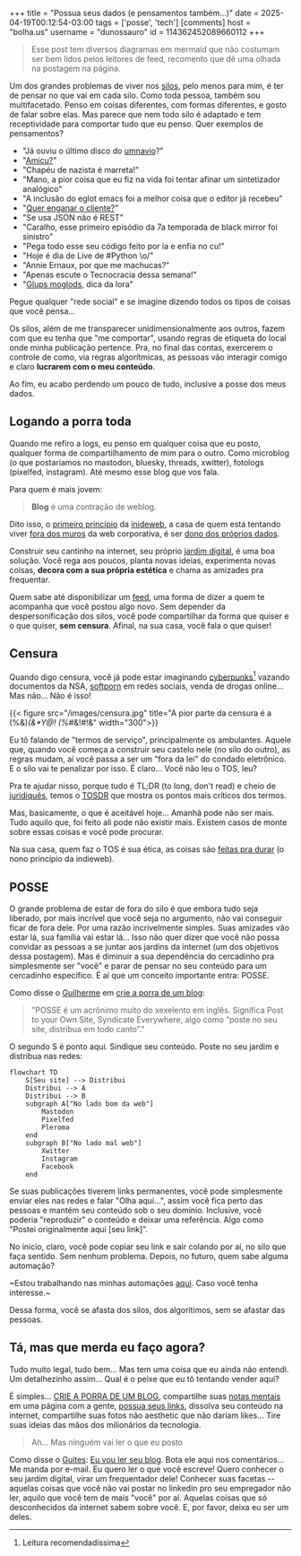 +++
title = "Possua seus dados (e pensamentos também...)"
date = 2025-04-19T00:12:54-03:00
tags = ['posse', 'tech']
[comments]
host = "bolha.us"
username = "dunossauro"
id = 114362452089660112
+++

> Esse post tem diversos diagramas em mermaid que não costumam ser bem lidos pelos leitores de feed, recomento que dê uma olhada na postagem na página.

Um dos grandes problemas de viver nos [silos](https://indieweb.org/silo), pelo menos para mim, é ter de pensar no que vai em cada silo. Como toda pessoa, também sou multifacetado. Penso em coisas diferentes, com formas diferentes, e gosto de falar sobre elas. Mas parece que nem todo silo é adaptado e tem receptividade para comportar tudo que eu penso. Quer exemplos de pensamentos?

- "Já ouviu o último disco do [umnavio](https://umnavio.bandcamp.com/music)?"
- "[Amicu?](https://youtu.be/ZT0sV6PQxdw)"
- "Chapéu de nazista é marreta!"
- "Mano, a pior coisa que eu fiz na vida foi tentar afinar um sintetizador analógico"
- "A inclusão do eglot emacs foi a melhor coisa que o editor já recebeu"
- "[Quer enganar o cliente?](https://youtu.be/dtps_rOjpEE)"
- "Se usa JSON não é REST"
- "Caralho, esse primeiro episódio da 7a temporada de black mirror foi sinistro"
- "Pega todo esse seu código feito por ia e enfia no cu!"
- "Hoje é dia de Live de #Python \o/"
- "Annie Ernaux, por que me machucas?"
- "Apenas escute o Tecnocracia dessa semana!"
- "[Glups moglods](https://www.youtube.com/shorts/v_nlpMn6ZO4), dica da lora"

Pegue qualquer "rede social" e se imagine dizendo todos os tipos de coisas que você pensa...

Os silos, além de me transparecer unidimensionalmente aos outros, fazem com que eu tenha que "me comportar", usando regras de etiqueta do local onde minha publicação pertence. Pra, no final das contas, exercerem o controle de como, via regras algorítmicas, as pessoas vão interagir comigo e claro **lucrarem com o meu conteúdo**.

Ao fim, eu acabo perdendo um pouco de tudo, inclusive a posse dos meus dados.

## Logando a porra toda

Quando me refiro a logs, eu penso em qualquer coisa que eu posto, qualquer forma de compartilhamento de mim para o outro. Como microblog (o que postaríamos no mastodon, bluesky, threads, xwitter),  fotologs (pixelfed, instagram). Até mesmo esse blog que vos fala.

Para quem é mais jovem:

> **Blog** é uma contração de weblog.

Dito isso, o [primeiro princípio](https://indieweb.org/principles#Key_Principles) da [inideweb](https://indieweb.org/Main_Page-pt), a casa de quem está tentando viver [fora dos muros](https://smallweb.page/home) da web corporativa, é ser [dono dos próprios dados](https://indieweb.org/own_your_data).

Construir seu cantinho na internet, seu próprio [jardim digital](https://indieweb.org/digital_garden), é uma boa solução. Você rega aos poucos, planta novas ideias, experimenta novas coisas, **decora com a sua própria estética** e chama as amizades pra frequentar.

Quem sabe até disponibilizar um [feed](/posts/descentralizacao-de-consumo-na-internet), uma forma de dizer a quem te acompanha que você postou algo novo. Sem depender da despersonificação dos silos, você pode compartilhar da forma que quiser e o que quiser, **sem censura**. Afinal, na sua casa, você fala o que quiser!

## Censura

Quando digo censura, você já pode estar imaginando [cyberpunks](https://www.boitempoeditorial.com.br/produto/cypherpunks-152551)[^1] vazando documentos da NSA, [softporn](https://www.wired.com/story/tiktok-nsfw/) em redes sociais, venda de drogas online... Mas não... Não é isso!

[^1]: Leitura recomendadíssima

{{< figure src="/images/censura.jpg" title="A pior parte da censura é a (%&)*(&\*Y@! (%*#&!#!&" width="300">}}

Eu tô falando de "termos de serviço", principalmente os ambulantes. Aquele que, quando você começa a construir seu castelo nele (no silo do outro), as regras mudam, aí você passa a ser um "fora da lei" do condado eletrônico. E o silo vai te penalizar por isso. É claro... Você não leu o TOS, leu?

Pra te ajudar nisso, porque tudo é TL;DR (to long, don't read) e cheio de [juridiquês](https://pt.wikipedia.org/wiki/Juridiqu%C3%AAs), temos o [TOSDR](https://tosdr.org/) que mostra os pontos mais críticos dos termos.

Mas, basicamente, o que é aceitável hoje... Amanhã pode não ser mais. Tudo aquilo que, foi feito ali pode não existir mais. Existem casos de monte sobre essas coisas e você pode procurar.

Na sua casa, quem faz o TOS é sua ética, as coisas são [feitas pra durar](https://indieweb.org/longevity) (o nono princípio da indieweb).

## POSSE

O grande problema de estar de fora do silo é que embora tudo seja liberado, por mais incrível que você seja no argumento, não vai conseguir ficar de fora dele. Por uma razão incrivelmente simples. Suas amizades vão estar lá, sua família vai estar lá... Isso não quer dizer que você não possa convidar as pessoas a se juntar aos jardins da internet (um dos objetivos dessa postagem). Mas é diminuir a sua dependência do cercadinho pra simplesmente ser "você" e parar de pensar no seu conteúdo para um cercadinho específico. É aí que um conceito importante entra: POSSE.

Como disse o [Guilherme](https://www.gmgall.net/) em [crie a porra de um blog](https://crieaporradeum.blog/#tenha-a-posse-da-porra-toda):

> "POSSE é um acrônimo muito do xexelento em inglês. Significa Post to your Own Site, Syndicate Everywhere, algo como “poste no seu site, distribua em todo canto”."

O segundo S é ponto aqui. Sindique seu conteúdo. Poste no seu jardim e distribua nas redes:

```mermaid
flowchart TD
	S[Seu site] --> Distribui
	Distribui --> A
	Distribui --> B
	subgraph A["No lado bom da web"]
	    Mastodon
		Pixelfed
		Pleroma
	end
	subgraph B["No lado mal web"]
		Xwitter	
		Instagram
		Facebook
	end
```

Se suas publicações tiverem links permanentes, você pode simplesmente enviar eles nas redes e falar "Olha aqui...", assim você fica perto das pessoas e mantém seu conteúdo sob o seu domínio. Inclusive, você poderia "reproduzir" o conteúdo e deixar uma referência. Algo como "Postei originalmente aqui [seu link]".

No início, claro, você pode copiar seu link e sair colando por aí, no silo que faça sentido. Sem nenhum problema. Depois, no futuro, quem sabe alguma automação?

~Estou trabalhando nas minhas automações [aqui](https://codeberg.org/dunossauro/sociopyta). Caso você tenha interesse.~

Dessa forma, você se afasta dos silos, dos algorítimos, sem se afastar das pessoas.


## Tá, mas que merda eu faço agora?

Tudo muito legal, tudo bem... Mas tem uma coisa que eu ainda não entendi. Um detalhezinho assim... Qual é o peixe que eu tô tentando vender aqui?

É simples... [CRIE A PORRA DE UM BLOG](https://crieaporradeum.blog), compartilhe suas [notas mentais](https://indieweb.org/note) em uma página com a gente, [possua seus links](https://indieweb.org/own_your_links), dissolva seu conteúdo na internet, compartilhe suas fotos não aesthetic que não dariam likes... Tire suas ideias das mãos dos milionários da tecnologia.

> Ah... Mas ninguém vai ler o que eu posto

Como disse o [Guites](https://guites.bearblog.dev/blog/): [Eu vou ler seu blog](https://guites.dev/eu-vou-ler-seu-blog/). Bota ele aqui nos comentários... Me manda por e-mail. Eu quero ler o que você escreve! Quero conhecer o seu jardim digital, virar um frequentador dele! Conhecer suas facetas -- aquelas coisas que você não vai postar no linkedin pro seu empregador não ler, aquilo que você tem de mais "você" por aí. Aquelas coisas que só desconhecidos da internet sabem sobre você. E, por favor, deixa eu ser um deles.

